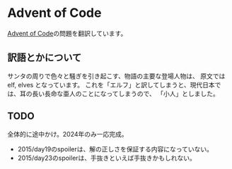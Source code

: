 # Advent of Code

[Advent of Code](https://adventofcode.com/)の問題を翻訳しています。

## 訳語とかについて

サンタの周りで色々と騒ぎを引き起こす、物語の主要な登場人物は、
原文では elf, elves となっています。
これを「エルフ」と訳してしまうと、現代日本では、耳の長い長命な亜人のことになってしまうので、
「小人」としました。

## TODO

全体的に途中かけ。2024年のみ一応完成。

- 2015/day19のspoilerは、解の正しさを保証する内容になっていない。
- 2015/day23のspoilerは、手抜きといえば手抜きかもしれない。
